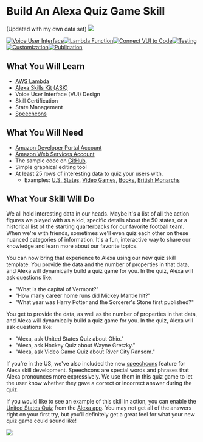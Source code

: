 # Build An Alexa Quiz Game Skill
(Updated with my own data set)
<img src="https://m.media-amazon.com/images/G/01/mobile-apps/dex/alexa/alexa-skills-kit/tutorials/quiz-game/header._TTH_.png" />

[![Voice User Interface](https://m.media-amazon.com/images/G/01/mobile-apps/dex/alexa/alexa-skills-kit/tutorials/navigation/1-off._TTH_.png)](https://github.com/alexa/skill-sample-nodejs-quiz-game/blob/master/step-by-step/1-voice-user-interface.md)[![Lambda Function](https://m.media-amazon.com/images/G/01/mobile-apps/dex/alexa/alexa-skills-kit/tutorials/navigation/2-off._TTH_.png)](https://github.com/alexa/skill-sample-nodejs-quiz-game/blob/master/step-by-step/2-lambda-function.md)[![Connect VUI to Code](https://m.media-amazon.com/images/G/01/mobile-apps/dex/alexa/alexa-skills-kit/tutorials/navigation/3-off._TTH_.png)](https://github.com/alexa/skill-sample-nodejs-quiz-game/blob/master/step-by-step/3-connect-vui-to-code.md)[![Testing](https://m.media-amazon.com/images/G/01/mobile-apps/dex/alexa/alexa-skills-kit/tutorials/navigation/4-off._TTH_.png)](https://github.com/alexa/skill-sample-nodejs-quiz-game/blob/master/step-by-step/4-testing.md)[![Customization](https://m.media-amazon.com/images/G/01/mobile-apps/dex/alexa/alexa-skills-kit/tutorials/navigation/5-off._TTH_.png)](https://github.com/alexa/skill-sample-nodejs-quiz-game/blob/master/step-by-step/5-customization.md)[![Publication](https://m.media-amazon.com/images/G/01/mobile-apps/dex/alexa/alexa-skills-kit/tutorials/navigation/6-off._TTH_.png)](https://github.com/alexa/skill-sample-nodejs-quiz-game/blob/master/step-by-step/6-publication.md)

<!--<a href="https://github.com/alexa/skill-sample-nodejs-quiz-game/blob/master/step-by-step/1-voice-user-interface.md"><img src="https://m.media-amazon.com/images/G/01/mobile-apps/dex/alexa/alexa-skills-kit/tutorials/navigation/1-off._TTH_.png" /></a><a href="https://github.com/alexa/skill-sample-nodejs-quiz-game/blob/master/step-by-step/2-lambda-function.md"><img src="https://m.media-amazon.com/images/G/01/mobile-apps/dex/alexa/alexa-skills-kit/tutorials/navigation/2-off._TTH_.png" /></a><a href="https://github.com/alexa/skill-sample-nodejs-quiz-game/blob/master/step-by-step/3-connect-vui-to-code.md"><img src="https://m.media-amazon.com/images/G/01/mobile-apps/dex/alexa/alexa-skills-kit/tutorials/navigation/3-off._TTH_.png" /></a><a href="https://github.com/alexa/skill-sample-nodejs-quiz-game/blob/master/step-by-step/4-testing.md"><img src="https://m.media-amazon.com/images/G/01/mobile-apps/dex/alexa/alexa-skills-kit/tutorials/navigation/4-off._TTH_.png" /></a><a href="https://github.com/alexa/skill-sample-nodejs-quiz-game/blob/master/step-by-step/5-customization.md"><img src="https://m.media-amazon.com/images/G/01/mobile-apps/dex/alexa/alexa-skills-kit/tutorials/navigation/5-off._TTH_.png" /></a><a href="https://github.com/alexa/skill-sample-nodejs-quiz-game/blob/master/step-by-step/6-publication.md"><img src="https://m.media-amazon.com/images/G/01/mobile-apps/dex/alexa/alexa-skills-kit/tutorials/navigation/6-off._TTH_.png" /></a>-->

## What You Will Learn
*  [AWS Lambda](http://aws.amazon.com/lambda)
*  [Alexa Skills Kit (ASK)](https://developer.amazon.com/alexa-skills-kit)
*  Voice User Interface (VUI) Design
*  Skill Certification
*  State Management
*  [Speechcons](https://developer.amazon.com/public/solutions/alexa/alexa-skills-kit/docs/speechcon-reference)

## What You Will Need
*  [Amazon Developer Portal Account](http://developer.amazon.com)
*  [Amazon Web Services Account](http://aws.amazon.com/)
*  The sample code on [GitHub](https://github.com/alexa/skill-sample-nodejs-quiz-game).
*  Simple graphical editing tool
*  At least 25 rows of interesting data to quiz your users with.
   *  Examples: [U.S. States](https://github.com/alexa/skill-sample-nodejs-quiz-game/blob/master/data/states.js), [Video Games](https://github.com/alexa/skill-sample-nodejs-quiz-game/blob/master/data/videogames.js), [Books](https://github.com/alexa/skill-sample-nodejs-quiz-game/blob/master/data/books.js), [British Monarchs](https://github.com/alexa/skill-sample-nodejs-quiz-game/blob/master/data/monarchs.js)

## What Your Skill Will Do
We all hold interesting data in our heads. Maybe it's a list of all the action figures we played with as a kid, specific details about the 50 states, or a historical list of the starting quarterbacks for our favorite football team. When we're with friends, sometimes we'll even quiz each other on these nuanced categories of information. It's a fun, interactive way to share our knowledge and learn more about our favorite topics.

You can now bring that experience to Alexa using our new quiz skill template. You provide the data and the number of properties in that data, and Alexa will dynamically build a quiz game for you. In the quiz, Alexa will ask questions like:
*  "What is the capital of Vermont?"
*  "How many career home runs did Mickey Mantle hit?"
*  "What year was Harry Potter and the Sorcerer's Stone first published?"

You get to provide the data, as well as the number of properties in that data, and Alexa will dynamically build a quiz game for you.  In the quiz, Alexa will ask questions like:
*  "Alexa, ask United States Quiz about Ohio."
*  "Alexa, ask Hockey Quiz about Wayne Gretzky."
*  "Alexa, ask Video Game Quiz about River City Ransom."

If you’re in the US, we've also included the new [speechcons](https://developer.amazon.com/public/solutions/alexa/alexa-skills-kit/docs/speechcon-reference) feature for Alexa skill development. Speechcons are special words and phrases that Alexa pronounces more expressively. We use them in this quiz game to let the user know whether they gave a correct or incorrect answer during the quiz.

If you would like to see an example of this skill in action, you can enable the [United States Quiz](https://www.amazon.com/Jeff-Blankenburg-United-States-Quiz/dp/B06X9GQBRL) from the [Alexa app](http://amazon.com/skills).  You may not get all of the answers right on your first try, but you'll definitely get a great feel for what your new quiz game could sound like!

<a href="https://github.com/alexa/skill-sample-nodejs-quiz-game/blob/master/step-by-step/1-voice-user-interface.md"><img src="https://m.media-amazon.com/images/G/01/mobile-apps/dex/alexa/alexa-skills-kit/tutorials/general/buttons/button_get_started._TTH_.png" /></a>

<img height="1" width="1" src="https://www.facebook.com/tr?id=1847448698846169&ev=PageView&noscript=1"/>
